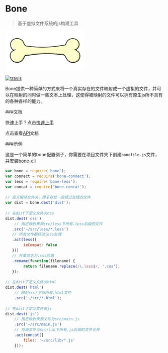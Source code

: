 # Bone 
> 基于虚拟文件系统的js构建工具

<img src="/bone.gif" alt="bone" style="width: 50%;" />

[![travis](https://api.travis-ci.org/wyicwx/bone.png)](https://travis-ci.org/wyicwx/bone)

Bone提供一种简单的方式来将一个真实存在的文件映射成一个虚拟的文件，并可以在映射的同时做一些文本上处理，这使得被映射的文件可以拥有原生js所不具有的各种各样的能力。

###文档

快速上手？点击[快速上手](https://github.com/wyicwx/bone/blob/master/docs/getting-started.md)

点击查看[API](https://github.com/wyicwx/bone/blob/master/docs/api.md)文档

###示例

这是一个简单的bone配置例子，你需要在项目文件夹下创建`bonefile.js`文件，并安装[bone-cli](https://github.com/wyicwx/bone-cli)

```js
var bone = require('bone');
var connect = require('bone-connect');
var less = require('bone-less');
var concat = require('bone-concat');

// 定义编译文件夹，用来存放一些经过处理的文件
var dist = bone.dest('dist');

// 在dist下定义文件夹css
dist.dest('css')
	// 指定映射来源src/less下所有.less后缀的文件
   .src('~/src/less/*.less')
   // 所有文件都经过less处理
   .act(less({
   		ieCompat: false
   }))
   // 并重命名为.css后缀
   .rename(function(filename) {
		return filename.replace(/\.less$/, '.css');
   });

// 在dist下定义文件夹html
dist.dest('html')
	// 映射src/下将所有.html文件
	.src('~/src/*.html');

// 在dist下定义文件夹js
dist.dest('js')
	// 指定映射来源文件为src/main.js
	.src('~/src/main.js')
	// 将源文件与src/lib下所有.js后缀的文件合并
	.act(concat({
		files: '~/src/lib/*.js'
	}));
```

